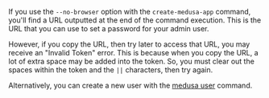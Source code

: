 If you use the `--no-browser` option with the `create-medusa-app` command, you'll find a URL outputted at the end of the command execution. This is the URL that you can use to set a password for your admin user.

However, if you copy the URL, then try later to access that URL, you may receive an "Invalid Token" error. This is because when you copy the URL, a lot of extra space may be added into the token. So, you must clear out the spaces within the token and the `||` characters, then try again.

Alternatively, you can create a new user with the [medusa user](../../cli/reference.mdx#user) command.
